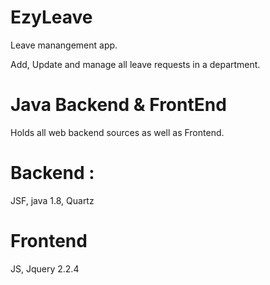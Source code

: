 # EzyLeave
Leave manangement app. 

Add, Update and manage all leave requests in a department. 


# Java Backend & FrontEnd
Holds all web backend sources as well as Frontend. 

# Backend : 
JSF, java 1.8, Quartz

# Frontend 

JS, Jquery  2.2.4
